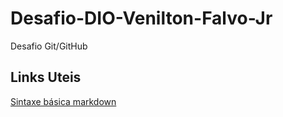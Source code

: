 # Desafio-DIO-Venilton-Falvo-Jr
Desafio Git/GitHub
## Links Uteis
[Sintaxe básica markdown](https://www.markdownguide.org/basic-syntax/)
